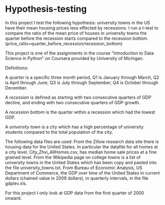 # Hypothesis-testing

In this project I test the following hypothesis: university towns in the US have their mean housing prices
less effected by recessions. I run a t-test to compare the ratio of the mean price of houses in university
towns the quarter before the recession starts compared to the recession bottom. 
(price_ratio=quarter_before_recession/recession_bottom)

This project is one of the assignments in the course "Introduction to Data Science in Python" on Coursera
provided by University of Michigan.

Definitions:

A _quarter_ is a specific three month period, Q1 is January through March, Q2 is April through June, 
Q3 is July through September, Q4 is October through December.

A _recession_ is defined as starting with two consecutive quarters of GDP decline,
and ending with two consecutive quarters of GDP growth.

A _recession bottom_ is the quarter within a recession which had the lowest GDP.

A _university town_ is a city which has a high percentage of university students compared to the total 
population of the city.

The following data files are used:
From the Zillow research data site there is housing data for the United States. In particular the datafile 
for all homes at a city level, City_Zhvi_AllHomes.csv, has median home sale prices at a fine grained level.
From the Wikipedia page on college towns is a list of university towns in the United States which has been 
copy and pasted into the file university_towns.txt.
From Bureau of Economic Analysis, US Department of Commerce, the GDP over time of the United States 
in current dollars (chained value in 2009 dollars), in quarterly intervals, in the file gdplev.xls. 

For this project I only look at GDP data from the first quarter of 2000 onward.
